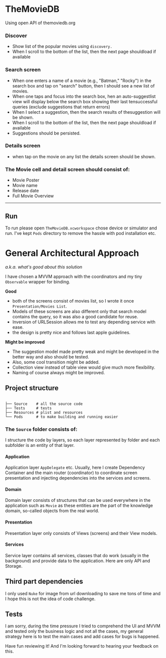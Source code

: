 # TheMovieDB

Using open API of themoviedb.org

### Discover
 - Show list of the popular movies using `discovery.`
 - When​ ​I​ ​scroll​ ​to​ ​the​ ​bottom​ ​of​ ​the list, then​ ​the next​ ​page​ ​should​ ​load​ ​if​ ​available

### Search​ ​screen
- When​ one enters​ ​a​ ​name​ ​of​ ​a​ ​movie​ ​(e.g.,​ ​"Batman,"​ ​"Rocky")​ ​in​ ​the​ ​search​ ​box​ ​and tap​ ​on​ ​"search​" ​button, then​ ​I​ ​should​ ​see​ ​a​ ​new​ ​list​ ​of movies.
- When​ one ​taps​ ​and​ ​focus​ ​into​ ​the​ ​search​ ​box, hen​ ​an​ ​auto-suggest​ ​list​ ​view​ ​will​ ​display​ ​below​ ​the​ ​search​ ​box​ ​showing​ ​their​ ​last ten​ ​successful​ ​queries​ ​(exclude​ ​suggestions​ ​that​ ​return​ ​errors)
 - When​ ​I​ ​select​ ​a​ ​suggestion, then​ ​the​ ​search​ ​results​ ​of​ ​the​ ​suggestion​ ​will​ ​be​ ​shown.
- When​ ​I​ ​scroll​ ​to​ ​the​ ​bottom​ ​of​ ​the list, then​ ​the next​ ​page​ ​should​ ​load​ ​if​ ​available
- Suggestions​ ​should​ ​be​ ​persisted.

### Details screen
- when tap on the movie on any list the details screen should be shown.

### The Movie cell and detail screen should consist of:
- Movie​ ​Poster
- Movie​ ​name
- Release​ ​date
- Full​ ​Movie​ ​Overview
___

## Run
To run please open `TheMovieDB.xcworkspace` chose device or simulator and run.
I've kept `Pods` directory to remove the hassle with pod installation etc.


# General Architectural Approach
_a.k.a. what's good about this solution_

I have chosen a MVVM approach with the coordinators and my tiny `Observable` wrapper for binding.

**Good**
- both of the screens consist of movies list, so I wrote it once `Presentation/Movies List`.
- Models of these screens are also different only that search model contains the query, so it was also a good candidate for reuse.
- Inversion of URLSession allows me to test any depending service with ease.
- the design is pretty nice and follows last apple guidelines.

**Might be improved**
- The suggestion model made pretty weak and might be developed in the better way and also should be tested.
- Also, some cool transition might be added.
- Collection view instead of table view would give much more flexibility.
- Naming of course always might be improved.

## Project  structure

```

├── Source    # all the source code
├── Tests     # tests
├── Resources # plist and resources
└── Pods      # to make building and running easier
```

### The `Source` folder consists of:

I structure the code by layers, so each layer represented by folder and each subfolder is an entity of that layer.


#### Application
  Application layer `AppDelegate` etc.  Usually, here I create Dependency Container and the main router (coordinator) to coordinate screen presentation and injecting dependencies into the services and screens.

#### Domain

Domain layer consists of structures that can be used everywhere in the application such as `Movie` as these entities are the part of the knowledge domain, so-called objects from the real world.

#### Presentation

Presentation layer only consists of Views (screens) and their View models.

#### Services
Service layer contains all services, classes that do work (usually in the background) and provide data to the application. Here are only API and Storage.

## Third part dependencies

I only used `Nuke` for image from url downloading to save me tons of time and I hope this is not the idea of code challenge.

## Tests

I am sorry, during the time pressure I tried to comprehend the UI and MVVM and tested only the business logic and not all the cases, my general strategy here is to test the main cases and add cases for bugs is happened.

Have fun reviewing it!
And I'm looking forward to hearing your feedback on this.
